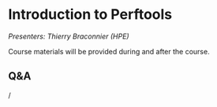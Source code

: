 # Introduction to Perftools

*Presenters: Thierry Braconnier (HPE)*

Course materials will be provided during and after the course.

<!--
Temporary location of materials (for the lifetime of the training project):

-   Slides: `/project/project_465001362/Slides/HPE/09_introduction_to_perftools.pdf`
-->

<!--
Archived materials on LUMI:

-   Slides: `/appl/local/training/2p3day-20250303/files/LUMI-2p3day-20250303-401-Introduction_to_Perftools.pdf`

-   Recording: `/appl/local/training/2p3day-20250303/recordings/401-Introduction_to_Perftools.mp4`

These materials can only be distributed to actual users of LUMI (active user account).

!!! Info
    You can find the downloads of Apprentice2 and Reveal on LUMI in
    `$CRAYPAT_ROOT/share/desktop_installers/`. This only works when the
    `perftools-base` module is loaded, but this is the case at login.
-->


## Q&A

/
